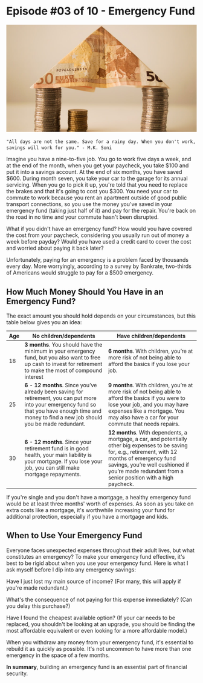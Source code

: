# Episode #03 of 10 - Emergency Fund

![](episode-03.jpg)

	"All days are not the same. Save for a rainy day. When you don't work, savings will work for you." - M.K. Soni

Imagine you have a nine-to-five job. You go to work five days a week, and at the end of the month, when you get your paycheck, you take $100 and put it into a savings account. At the end of six months, you have saved $600. During month seven, you take your car to the garage for its annual servicing. When you go to pick it up, you're told that you need to replace the brakes and that it's going to cost you $300. You need your car to commute to work because you rent an apartment outside of good public transport connections, so you use the money you've saved in your emergency fund (taking just half of it) and pay for the repair. You're back on the road in no time and your commute hasn't been disrupted.

What if you didn't have an emergency fund? How would you have covered the cost from your paycheck, considering you usually run out of money a week before payday? Would you have used a credit card to cover the cost and worried about paying it back later?

Unfortunately, paying for an emergency is a problem faced by thousands every day. More worryingly, according to a survey by Bankrate, two-thirds of Americans would struggle to pay for a $500 emergency.

## How Much Money Should You Have in an Emergency Fund?

The exact amount you should hold depends on your circumstances, but this table below gives you an idea:

| Age | No children/dependents                                                                                                                                                                               | Have children/dependents                                                                                                                                                                                                                                        |
| --- | ---------------------------------------------------------------------------------------------------------------------------------------------------------------------------------------------------- | --------------------------------------------------------------------------------------------------------------------------------------------------------------------------------------------------------------------------------------------------------------- |
| 18  | **3 months**. You should have the minimum in your emergency fund, but you also want to free up cash to invest for retirement to make the most of compound interest                                   | **6 months**. With children, you’re at more risk of not being able to afford the basics if you lose your job.                                                                                                                                                   |
| 25  | **6 - 12 months**. Since you’ve already been saving for retirement, you can put more into your emergency fund so that you have enough time and money to find a new job should you be made redundant. | **9 months**. With children, you’re at more risk of not being able to afford the basics if you were to lose your job, and you may have expenses like a mortgage. You may also have a car for your commute that needs repairs.                                   |
| 30  | **6 - 12 months**. Since your retirement fund is in good health, your main liability is your mortgage. If you lose your job, you can still make mortgage repayments.                                 | **12 months**. With dependents, a mortgage, a car, and potentially other big expenses to be saving for, e.g., retirement, with 12 months of emergency fund savings, you’re well cushioned if you’re made redundant from a senior position with a high paycheck. |

If you're single and you don't have a mortgage, a healthy emergency fund would be at least three months' worth of expenses. As soon as you take on extra costs like a mortgage, it's worthwhile increasing your fund for additional protection, especially if you have a mortgage and kids.

## When to Use Your Emergency Fund

Everyone faces unexpected expenses throughout their adult lives, but what constitutes an emergency? To make your emergency fund effective, it's best to be rigid about when you use your emergency fund. Here is what I ask myself before I dip into any emergency savings:

Have I just lost my main source of income? (For many, this will apply if you're made redundant.)

What's the consequence of not paying for this expense immediately? (Can you delay this purchase?)

Have I found the cheapest available option? (If your car needs to be replaced, you shouldn't be looking at an upgrade, you should be finding the most affordable equivalent or even looking for a more affordable model.)

When you withdraw any money from your emergency fund, it's essential to rebuild it as quickly as possible. It's not uncommon to have more than one emergency in the space of a few months.

**In summary**, building an emergency fund is an essential part of financial security.